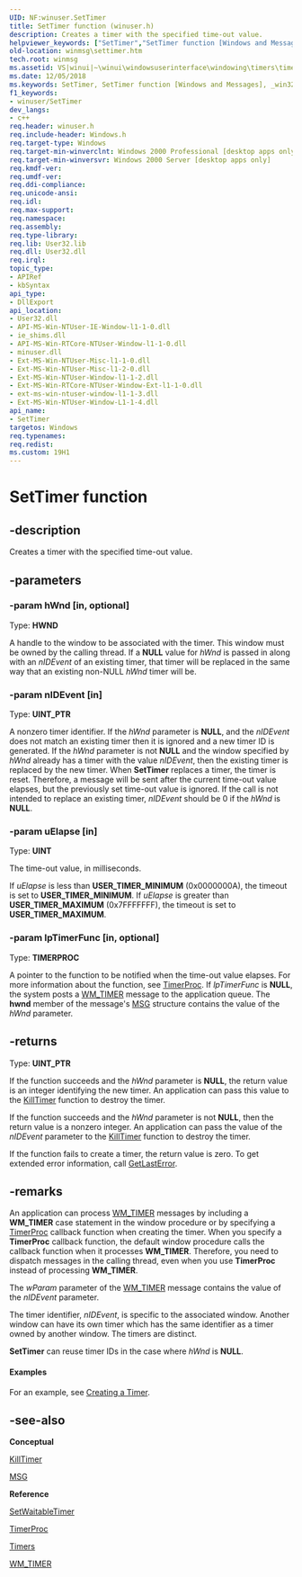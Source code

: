 ```yaml
---
UID: NF:winuser.SetTimer
title: SetTimer function (winuser.h)
description: Creates a timer with the specified time-out value.helpviewer_keywords: ["SetTimer","SetTimer function [Windows and Messages]","_win32_SetTimer","_win32_settimer_cpp","winmsg.settimer","winui._win32_settimer","winuser/SetTimer"]
old-location: winmsg\settimer.htm
tech.root: winmsg
ms.assetid: VS|winui|~\winui\windowsuserinterface\windowing\timers\timerreference\timerfunctions\settimer.htm
ms.date: 12/05/2018
ms.keywords: SetTimer, SetTimer function [Windows and Messages], _win32_SetTimer, _win32_settimer_cpp, winmsg.settimer, winui._win32_settimer, winuser/SetTimer
f1_keywords:
- winuser/SetTimer
dev_langs:
- c++
req.header: winuser.h
req.include-header: Windows.h
req.target-type: Windows
req.target-min-winverclnt: Windows 2000 Professional [desktop apps only]
req.target-min-winversvr: Windows 2000 Server [desktop apps only]
req.kmdf-ver: 
req.umdf-ver: 
req.ddi-compliance: 
req.unicode-ansi: 
req.idl: 
req.max-support: 
req.namespace: 
req.assembly: 
req.type-library: 
req.lib: User32.lib
req.dll: User32.dll
req.irql: 
topic_type:
- APIRef
- kbSyntax
api_type:
- DllExport
api_location:
- User32.dll
- API-MS-Win-NTUser-IE-Window-l1-1-0.dll
- ie_shims.dll
- API-MS-Win-RTCore-NTUser-Window-l1-1-0.dll
- minuser.dll
- Ext-MS-Win-NTUser-Misc-l1-1-0.dll
- Ext-MS-Win-NTUser-Misc-l1-2-0.dll
- Ext-MS-Win-NTUser-Window-l1-1-2.dll
- Ext-MS-Win-RTCore-NTUser-Window-Ext-l1-1-0.dll
- ext-ms-win-ntuser-window-l1-1-3.dll
- Ext-MS-Win-NTUser-Window-L1-1-4.dll
api_name:
- SetTimer
targetos: Windows
req.typenames: 
req.redist: 
ms.custom: 19H1
---
```


# SetTimer function


## -description


Creates a timer with the specified time-out value.


## -parameters




### -param hWnd [in, optional]

Type: <b>HWND</b>

A handle to the window to be associated with the timer. This window must be owned by the calling thread. If a <b>NULL</b> value for <i>hWnd</i> is passed in along with an <i>nIDEvent</i> of an existing timer, that timer will be replaced in the same way that an existing non-NULL <i>hWnd</i> timer will be.


### -param nIDEvent [in]

Type: <b>UINT_PTR</b>

A nonzero timer identifier. If the <i>hWnd</i> parameter is <b>NULL</b>, and the <i>nIDEvent</i> does not match an existing timer then it is ignored and a new timer ID is generated. If the <i>hWnd</i> parameter is not <b>NULL</b> and the window specified by <i>hWnd</i> already has a timer with the value <i>nIDEvent</i>, then the existing timer is replaced by the new timer. When <b>SetTimer</b> replaces a timer, the timer is reset. Therefore, a message will be sent after the current time-out value elapses, but the previously set time-out value is ignored. If the call is not intended to replace an existing timer, <i>nIDEvent</i> should be 0 if the <i>hWnd</i> is <b>NULL</b>.



### -param uElapse [in]

Type: <b>UINT</b>

The time-out value, in milliseconds.

 If <i>uElapse</i> is less than <b>USER_TIMER_MINIMUM</b> (0x0000000A), the timeout is set to <b>USER_TIMER_MINIMUM</b>. If <i>uElapse</i> is greater than <b>USER_TIMER_MAXIMUM</b> (0x7FFFFFFF), the timeout is set to <b>USER_TIMER_MAXIMUM</b>.


### -param lpTimerFunc [in, optional]

Type: <b>TIMERPROC</b>

A pointer to the function to be notified when the time-out value elapses. For more information about the function, see <a href="https://docs.microsoft.com/windows/desktop/api/winuser/nc-winuser-timerproc">TimerProc</a>. If <i>lpTimerFunc</i> is <b>NULL</b>, the system posts a <a href="https://docs.microsoft.com/windows/desktop/winmsg/wm-timer">WM_TIMER</a> message to the application queue. The <b>hwnd</b> member of the message's <a href="https://docs.microsoft.com/windows/desktop/api/winuser/ns-winuser-msg">MSG</a> structure contains the value of the <i>hWnd</i> parameter. 


## -returns



Type: <b>UINT_PTR</b>

If the function succeeds and the <i>hWnd</i> parameter is <b>NULL</b>, the return value is an integer identifying the new timer. An application can pass this value to the <a href="https://docs.microsoft.com/windows/desktop/api/winuser/nf-winuser-killtimer">KillTimer</a> function to destroy the timer.

If the function succeeds and the <i>hWnd</i> parameter is not <b>NULL</b>, then the return value is a nonzero integer. An application can pass the value of the <i>nIDEvent</i> parameter to the <a href="https://docs.microsoft.com/windows/desktop/api/winuser/nf-winuser-killtimer">KillTimer</a> function to destroy the timer.

If the function fails to create a timer, the return value is zero. To get extended error information, call <a href="https://docs.microsoft.com/windows/desktop/api/errhandlingapi/nf-errhandlingapi-getlasterror">GetLastError</a>.




## -remarks



An application can process <a href="https://docs.microsoft.com/windows/desktop/winmsg/wm-timer">WM_TIMER</a> messages by including a <b>WM_TIMER</b> case statement in the window procedure or by specifying a <a href="https://docs.microsoft.com/windows/desktop/api/winuser/nc-winuser-timerproc">TimerProc</a> callback function when creating the timer. When you specify a <b>TimerProc</b> callback function, the default window procedure calls the callback function when it processes <b>WM_TIMER</b>. Therefore, you need to dispatch messages in the calling thread, even when you use <b>TimerProc</b> instead of processing <b>WM_TIMER</b>.

The <i>wParam</i> parameter of the <a href="https://docs.microsoft.com/windows/desktop/winmsg/wm-timer">WM_TIMER</a> message contains the value of the <i>nIDEvent</i> parameter. 

The timer identifier, <i>nIDEvent</i>, is specific to the associated window. Another window can have its own timer which has the same identifier as a timer owned by another window. The timers are distinct. 

<b>SetTimer</b> can reuse timer IDs in the case where <i>hWnd</i> is <b>NULL</b>. 
			


#### Examples

For an example, see <a href="https://docs.microsoft.com/windows/desktop/winmsg/using-timers">Creating a Timer</a>.

<div class="code"></div>



## -see-also




<b>Conceptual</b>



<a href="https://docs.microsoft.com/windows/desktop/api/winuser/nf-winuser-killtimer">KillTimer</a>



<a href="https://docs.microsoft.com/windows/desktop/api/winuser/ns-winuser-msg">MSG</a>



<b>Reference</b>



<a href="https://docs.microsoft.com/windows/desktop/api/synchapi/nf-synchapi-setwaitabletimer">SetWaitableTimer</a>



<a href="https://docs.microsoft.com/windows/desktop/api/winuser/nc-winuser-timerproc">TimerProc</a>



<a href="https://docs.microsoft.com/windows/desktop/winmsg/timers">Timers</a>



<a href="https://docs.microsoft.com/windows/desktop/winmsg/wm-timer">WM_TIMER</a>
 

 

